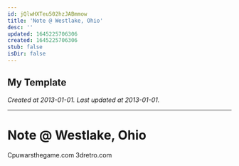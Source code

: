 ```yaml
---
id: jQlwHXTeu502hzJABmmow
title: 'Note @ Westlake, Ohio'
desc: ''
updated: 1645225706306
created: 1645225706306
stub: false
isDir: false
---
```

My Template
---

_Created at 2013-01-01._
_Last updated at 2013-01-01._




---

# Note @ Westlake, Ohio


Cpuwarsthegame.com
3dretro.com

